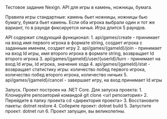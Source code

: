﻿Тестовое задание Nexign.
API для игры в камень, ножницы, бумага.

Правила игры стандартные: камень бьет ножницы, ножницы бью бумагу, бумага бьет камень.
Если оба игрока выбрали один и тот же вариант, то в раунде фиксируется ничья.
Игра длится 5 раундов.

API содержит следующий функционал:
    1. api/games/create - принимает на вход имя первого игрока в формате string,
    создает игрока с заданным именем, создает игру
    2. api/games/{gameId}/join - принимает на вход Id игры, имя второго игрока
    в формате string, возвращает Id второго игрока
    3. api/games/{gameId}/user/{userId}/turn - принимает на вход Id игры, Id игрока,
    значение хода
    4. api/games/{gameId}/stat - возвращает статистику игры: количество побед
    первого игрока, количество побед второго игрока, количество ничьих
    5. api/games/{gameId}/cancel - завершает игру, на вход принимает Id игры


Запуск.
    Проект построен на .NET Core.
    Для запуска проекта:
    1. Клонируйте репозиторий командой
        git clone <url репозитория>
    2. Перейдите в папку проекта
        cd <директория проекта>
    3. Восстановите пакеты:
        dotnet restore
    4. Соберите проект:
        dotnet build
    5. Запустите проект:
        dotnet run
    6. Проект запущен, вы великолепны.